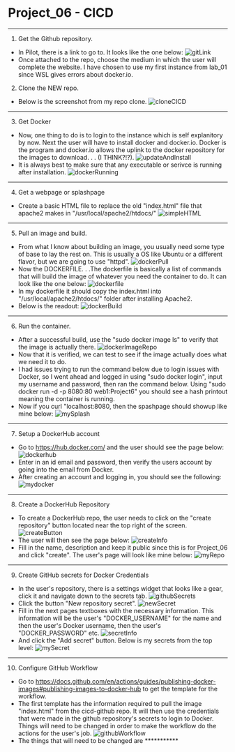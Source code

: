 # Project_06 - CICD
----------------------------------
1. Get the Github repository.
* In Pilot, there is a link to go to. It looks like the one below:
![gitLink](Pictures/gitLink.jpg)
* Once attached to the repo, choose the medium in which the user will complete the website.
  I have chosen to use my first instance from lab_01 since WSL gives errors about docker.io.
2. Clone the NEW repo.
* Below is the screenshot from my repo clone.
![cloneCICD](Pictures/cloneCICD.jpg)
----------------------------------
3. Get Docker
* Now, one thing to do is to login to the instance which is self explanitory by now. Next the
  user will have to install docker and docker.io. Docker is the program and docker.io allows 
  the uplink to the docker repository for the images to download. . . (I THINK?!?).
![updateAndInstall](Pictures/updateAndInstall.jpg)
* It is always best to make sure that any executable or serivce is running after installation.
![dockerRunning](Pictures/dockerRunning.jpg)
----------------------------------
4. Get a webpage or splashpage
* Create a basic HTML file to replace the old "index.html" file that apache2 makes in "/usr/local/apache2/htdocs/"
![simpleHTML](Pictures/simpleHTML.jpg)
----------------------------------
5. Pull an image and build.
* From what I know about building an image, you usually need some type of base to lay the rest
  on. This is usually a OS like Ubuntu or a different flavor, but we are going to use "httpd".
  ![dockerPull](Pictures/dockerPull.jpg)
* Now the DOCKERFILE. . .The dockerfile is basically a list of commands that will build the image
  of whatever you need the container to do. It can look like the one below:
  ![dockerfile](Pictures/dockerfile.jpg)
* In my dockerfile it should copy the index.html into "/usr/local/apache2/htdocs/" folder after installing Apache2.
* Below is the readout:
![dockerBuild](Pictures/dockerBuild.jpg)
----------------------------------
6. Run the container.
* After a successful build, use the "sudo docker image ls" to verify that the image is actually there.
![dockerImageRepo](Pictures/dockerImageRepo.jpg)
* Now that it is verified, we can test to see if the image actually does what we need it to do.
* I had issues trying to run the command below due to login issues with Docker, so I went ahead and 
  logged in using "sudo docker login", input my username and password, then ran the command below.
  Using "sudo docker run -d -p 8080:80 web1:Project6" you should see a hash printout meaning the container 
  is running.
* Now if you curl "localhost:8080, then the spashpage should showup like mine below:
![mySplash](Pictures/mySpash.jpg)
----------------------------------
7. Setup a DockerHub account
* Go to https://hub.docker.com/ and the user should see the page below:
![dockerhub](Pictures/dockerhub.jpg)
* Enter in an id email and password, then verify the users account by going into the email from Docker.
* After creating an account and logging in, you should see the following:
![mydocker](Pictures/mydocker.jpg)
----------------------------------
8. Create a DockerHub Repository
* To create a DockerHub repo, the user needs to click on the "create repository" button located near the top 
  right of the screen.
![createButton](Pictures/createButton.jpg)
* The user will then see the page below:
![createInfo](Pictures/createInfo.jpg)
* Fill in the name, description and keep it public since this is for Project_06 and click "create". The user's 
  page will look like mine below:
![myRepo](Pictures/myRepo.jpg)
----------------------------------
9. Create GitHub secrets for Docker Credentials
* In the user's repository, there is a settings widget that looks like a gear, click it and navigate down to 
  the secrets tab.
![githubSecrets](Pictures/githubSecrets.jpg)
* Click the button "New repository secret".
![newSecret](Pictures/newSecret.jpg)
* Fill in the next pages textboxes with the necessary information. This information will be the user's "DOCKER_USERNAME" 
  for the name and then the user's Docker username, then the user's "DOCKER_PASSWORD" etc.
![secretInfo](Pictures/secretInfo.jpg)
* And click the "Add secret" button. Below is my secrets from the top level:
![mySecret](Pictures/mySecret.jpg)
----------------------------------
10. Configure GitHub Workflow
* Go to https://docs.github.com/en/actions/guides/publishing-docker-images#publishing-images-to-docker-hub to get the 
  template for the workflow.
* The first template has the information required to pull the image "index.html" from the cicd-github repo. It will then
  use the credentials that were made in the github repository's secrets to login to Docker. Things will need to be changed 
  in order to make the workflow do the actions for the user's job.
![githubWorkflow](Pictures/githubWorkflow.jpg)
* The things that will need to be changed are ***********